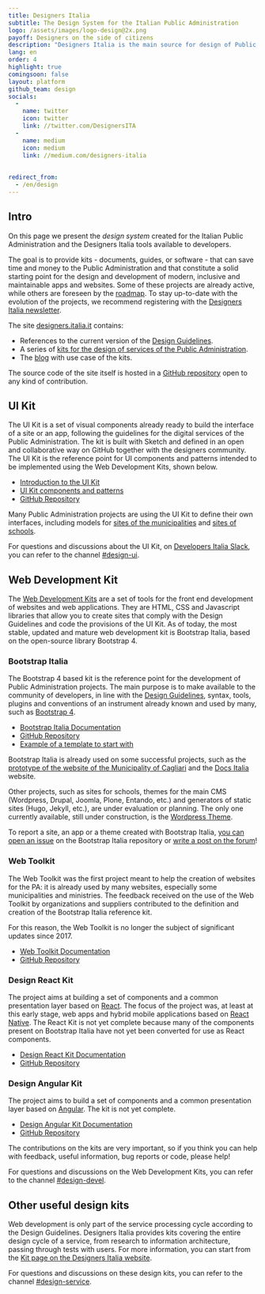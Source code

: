 ```yaml
---
title: Designers Italia
subtitle: The Design System for the Italian Public Administration
logo: /assets/images/logo-design@2x.png
payoff: Designers on the side of citizens
description: "Designers Italia is the main source for design of Public Administration services: guidelines, tools, a design system and a community of designers to foster collaboration and promote the role of human-centered design during the development of public services."
lang: en
order: 4
highlight: true
comingsoon: false
layout: platform
github_team: design
socials:
  -
    name: twitter
    icon: twitter
    link: //twitter.com/DesignersITA
  -
    name: medium
    icon: medium
    link: //medium.com/designers-italia
    
    
redirect_from:
  - /en/design
---
```


## Intro

On this page we present the *design system* created for the Italian Public Administration and the Designers Italia tools available to developers.

The goal is to provide kits - documents, guides, or software - that can save time and money to the Public Administration and that constitute a solid starting point for the design and development of modern, inclusive and maintainable apps and websites. Some of these projects are already active, while others are foreseen by the [roadmap](https://designers.italia.it/roadmap/). To stay up-to-date with the evolution of the projects, we recommend registering with the [Designers Italia newsletter](https://designers.italia.it/).

The site [designers.italia.it](https://designers.italia.it/) contains:

* References to the current version of the [Design Guidelines](https://designers.italia.it/guide/).
* A series of [kits for the design of services of the Public Administration](https://designers.italia.it/kit/).
* The [blog](https://designers.italia.it/blog/) with use case of the kits.

The source code of the site itself is hosted in a [GitHub repository](https://github.com/italia/designers.italia.it) open to any kind of contribution.

## UI Kit

The UI Kit is a set of visual components already ready to build the interface of a site or an app, following the guidelines for the digital services of the Public Administration. The kit is built with Sketch and defined in an open and collaborative way on GitHub together with the designers community. The UI Kit is the reference point for UI components and patterns intended to be implemented using the Web Development Kits, shown below.

* [Introduction to the UI Kit](https://designers.italia.it/kit/ui-kit/)
* [UI Kit components and patterns](https://invis.io/RJFGS2UC3HS)
* [GitHub Repository](https://github.com/italia/design-ui-kit)

Many Public Administration projects are using the UI Kit to define their own interfaces, including models for [sites of the municipalities](https://github.com/italia/design-comuni-prototipi) and [sites of schools](https://github.com/italia/design-scuole-prototipi).

For questions and discussions about the UI Kit, on [Developers Italia Slack](https://slack.developers.italia.it/), you can refer to the channel [#design-ui](https://developersitalia.slack.com/messages/C9N62GX8E/).

## Web Development Kit

The [Web Development Kits](https://designers.italia.it/kit/web-development-kit/) are a set of tools for the front end development of websites and web applications. They are HTML, CSS and Javascript libraries that allow you to create sites that comply with the Design Guidelines and code the provisions of the UI Kit. As of today, the most stable, updated and mature web development kit is Bootstrap Italia, based on the open-source library Bootstrap 4.

### Bootstrap Italia

The Bootstrap 4 based kit is the reference point for the development of Public Administration projects. The main purpose is to make available to the community of developers, in line with the [Design Guidelines](https://docs.italia.it/italia/designers-italia/design-linee-guida-docs/), syntax, tools, plugins and conventions of an instrument already known and used by many, such as [Bootstrap 4](https://getbootstrap.com/).

* [Bootstrap Italia Documentation](https://italia.github.io/bootstrap-italia/)
* [GitHub Repository](https://github.com/italia/bootstrap-italia)
* [Example of a template to start with](https://italia.github.io/bootstrap-italia/docs/esempi/template-vuoto/)

Bootstrap Italia is already used on some successful projects, such as the [prototype of the website of the Municipality of Cagliari](https://italia.github.io/design-comuni-prototipi/) and the [Docs Italia](https://docs.italia.it/) website.

Other projects, such as sites for schools, themes for the main CMS (Wordpress, Drupal, Joomla, Plone, Entando, etc.) and generators of static sites (Hugo, Jekyll, etc.), are under evaluation or planning. The only one currently available, still under construction, is the [Wordpress Theme](https://github.com/italia/design-wordpress-theme/).

To report a site, an app or a theme created with Bootstrap Italia, [you can open an issue](https://github.com/italia/bootstrap-italia/issues) on the Bootstrap Italia repository or [write a post on the forum](https://forum.italia.it/c/design/esempi-linee-guida)!

### Web Toolkit

The Web Toolkit was the first project meant to help the creation of websites for the PA: it is already used by many websites, especially some municipalities and ministries. The feedback received on the use of the Web Toolkit by organizations and suppliers contributed to the definition and creation of the Bootstrap Italia reference kit.

For this reason, the Web Toolkit is no longer the subject of significant updates since 2017.

* [Web Toolkit Documentation](https://italia.github.io/design-web-toolkit/)
* [GitHub Repository](https://github.com/italia/design-web-toolkit)

### Design React Kit

The project aims at building a set of components and a common presentation layer based on [React](https://github.com/facebook/react/). The focus of the project was, at least at this early stage, web apps and hybrid mobile applications based on [React Native](https://facebook.github.io/react-native/). The React Kit is not yet complete because many of the components present on Bootstrap Italia have not yet been converted for use as React components.

* [Design React Kit Documentation](https://italia.github.io/design-react-kit/)
* [GitHub Repository](https://github.com/italia/design-react-kit)

### Design Angular Kit

The project aims to build a set of components and a common presentation layer based on [Angular](https://angular.io/). The kit is not yet complete.

* [Design Angular Kit Documentation](https://italia.github.io/design-angular-kit/)
* [GitHub Repository](https://github.com/italia/design-angular-kit)

The contributions on the kits are very important, so if you think you can help with feedback, useful information, bug reports or code, please help!

For questions and discussions on the Web Development Kits, you can refer to the channel [#design-devel](https://developersitalia.slack.com/messages/C7VPAUVB3/).

## Other useful design kits

Web development is only part of the service processing cycle according to the Design Guidelines. Designers Italia provides kits covering the entire design cycle of a service, from research to information architecture, passing through tests with users. For more information, you can start from the [Kit page on the Designers Italia website](https://designers.italia.it/kit/).

For questions and discussions on these design kits, you can refer to the channel [#design-service](https://developersitalia.slack.com/messages/C9HKFKU9J/).
